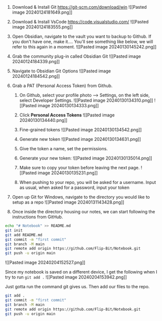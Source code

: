 1. Download & Install Git 
https://git-scm.com/download/win
![[Pasted image 20240124181649.png]]

2. Download & Install VsCode
https://code.visualstudio.com/
![[Pasted image 20240124183555.png]]

3. Open Obsidian, navigate to the vault you want to backup to Github.  If you don't have one, make it....  You'll see something like below, we will refer to this again in a moment.
   ![[Pasted image 20240130145242.png]]

4. Grab the community plug-in called Obsidian Git
![[Pasted image 20240124184339.png]]

5. Navigate to Obsidian Git Options
![[Pasted image 20240124184542.png]]

6.  Grab a PAT (Personal Access Token) from Github. 
	   1. On Github, select your profile photo --> Settings, on the left side, select Developer Settings.
	   ![[Pasted image 20240130134310.png]]
	   ![[Pasted image 20240130134333.png]]
	
	2. Click **Personal Access Tokens**
	   ![[Pasted image 20240130134440.png]]
	
	3. Fine-grained tokens
	   ![[Pasted image 20240130134542.png]]
	
	4. Generate new token
	![[Pasted image 20240130134631.png]]
	
	5. Give the token a name, set the permissions.
	
	6. Generate your new token:
	![[Pasted image 20240130135014.png]]
	  
	7. Make sure to copy your token before leaving the next page.
	![[Pasted image 20240130135231.png]]
	
	8. When pushing to your repo, you will be asked for a username.  Input as usual, when asked for a password, input your token

7. Open up Git for Windows, navigate to the directory you would like to setup as a repo
![[Pasted image 20240131143428.png]]

8. Once inside the directory housing our notes, we can start following the instructions from GitHub.
```bash
echo "# Notebook" >> README.md
git init
git add README.md
git commit -m "first commit"
git branch -M main
git remote add origin https://github.com/Flip-Bit/Notebook.git
git push -u origin main
```


![[Pasted image 20240204152527.png]]

Since my notebook is saved on a different device, I get the following when I try to run `git add .`
![[Pasted image 20240204153942.png]]

Just gotta run the command git gives us.  Then add our files to the repo.

```bash
git add .
git commit -m "first commit"
git branch -M main
git remote add origin https://github.com/Flip-Bit/Notebook.git
git push -u origin main
```

